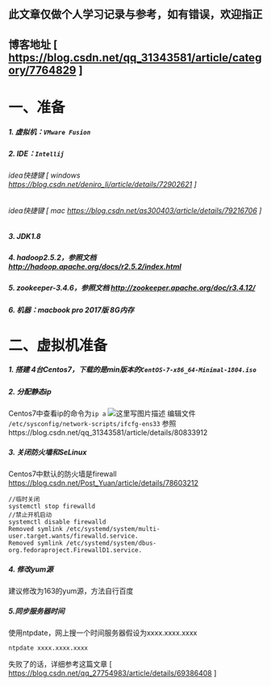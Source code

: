 ## 此文章仅做个人学习记录与参考，如有错误，欢迎指正
## 博客地址 [ https://blog.csdn.net/qq_31343581/article/category/7764829 ]
# 一、准备
##### 1.  虚拟机：`VMware Fusion`
##### 2. IDE：`Intellij`
###### idea快捷键 [ windows https://blog.csdn.net/deniro_li/article/details/72902621 ]
###### idea快捷键 [ mac  https://blog.csdn.net/as300403/article/details/79216706 ]
##### 3. JDK1.8
##### 4. hadoop2.5.2，参照文档  http://hadoop.apache.org/docs/r2.5.2/index.html
##### 5. zookeeper-3.4.6，参照文档  http://zookeeper.apache.org/doc/r3.4.12/
##### 6. 机器：macbook pro 2017版 8G内存
# 二、虚拟机准备
##### 1. 搭建 4台Centos7，下载的是min版本的`CentOS-7-x86_64-Minimal-1804.iso`
##### 2. 分配静态ip
Centos7中查看ip的命令为`ip a`
![这里写图片描述](https://img-blog.csdn.net/20180628184903386?watermark/2/text/aHR0cHM6Ly9ibG9nLmNzZG4ubmV0L3FxXzMxMzQzNTgx/font/5a6L5L2T/fontsize/400/fill/I0JBQkFCMA==/dissolve/70)
编辑文件 `/etc/sysconfig/network-scripts/ifcfg-ens33`
参照https://blog.csdn.net/qq_31343581/article/details/80833912
##### 3. 关闭防火墙和SeLinux
Centos7中默认的防火墙是firewall
https://blog.csdn.net/Post_Yuan/article/details/78603212

	//临时关闭
	systemctl stop firewalld
	//禁止开机启动
	systemctl disable firewalld
	Removed symlink /etc/systemd/system/multi-user.target.wants/firewalld.service.
	Removed symlink /etc/systemd/system/dbus-org.fedoraproject.FirewallD1.service.
##### 4. 修改yum源
建议修改为163的yum源，方法自行百度
##### 5.同步服务器时间
使用ntpdate，网上搜一个时间服务器假设为xxxx.xxxx.xxxx

	ntpdate xxxx.xxxx.xxxx
失败了的话，详细参考这篇文章 [ https://blog.csdn.net/qq_27754983/article/details/69386408 ]
